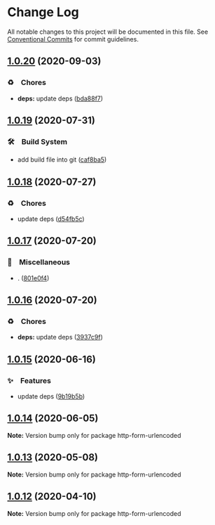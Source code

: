 # Change Log

All notable changes to this project will be documented in this file.
See [Conventional Commits](https://conventionalcommits.org) for commit guidelines.

## [1.0.20](https://github.com/bluelovers/ws-rest/compare/http-form-urlencoded@1.0.19...http-form-urlencoded@1.0.20) (2020-09-03)


### ♻️　Chores

* **deps:** update deps ([bda88f7](https://github.com/bluelovers/ws-rest/commit/bda88f7b9dd10e80929deb623e3f4941655e7c5b))





## [1.0.19](https://github.com/bluelovers/ws-rest/compare/http-form-urlencoded@1.0.18...http-form-urlencoded@1.0.19) (2020-07-31)


### 🛠　Build System

* add build file into git ([caf8ba5](https://github.com/bluelovers/ws-rest/commit/caf8ba5fc11fb02b76fa845cff137922378d6e46))





## [1.0.18](https://github.com/bluelovers/ws-rest/compare/http-form-urlencoded@1.0.17...http-form-urlencoded@1.0.18) (2020-07-27)


### ♻️　Chores

* update deps ([d54fb5c](https://github.com/bluelovers/ws-rest/commit/d54fb5c59e826013ee28bb953bd0e6e98d4c572e))





## [1.0.17](https://github.com/bluelovers/ws-rest/compare/http-form-urlencoded@1.0.16...http-form-urlencoded@1.0.17) (2020-07-20)


### 🔖　Miscellaneous

* . ([801e0f4](https://github.com/bluelovers/ws-rest/commit/801e0f4ff7bd29c81e67934636f57e57d0d01c74))





## [1.0.16](https://github.com/bluelovers/ws-rest/compare/http-form-urlencoded@1.0.15...http-form-urlencoded@1.0.16) (2020-07-20)


### ♻️　Chores

* **deps:** update deps ([3937c9f](https://github.com/bluelovers/ws-rest/commit/3937c9f90040c4804c841bcb40fbe90e9654a652))





## [1.0.15](https://github.com/bluelovers/ws-rest/compare/http-form-urlencoded@1.0.14...http-form-urlencoded@1.0.15) (2020-06-16)


### ✨　Features

*  update deps ([9b19b5b](https://github.com/bluelovers/ws-rest/commit/9b19b5bf40d40a9761fc01fe7daa630fcf4df1e8))





## [1.0.14](https://github.com/bluelovers/ws-rest/compare/http-form-urlencoded@1.0.13...http-form-urlencoded@1.0.14) (2020-06-05)

**Note:** Version bump only for package http-form-urlencoded





## [1.0.13](https://github.com/bluelovers/ws-rest/compare/http-form-urlencoded@1.0.12...http-form-urlencoded@1.0.13) (2020-05-08)

**Note:** Version bump only for package http-form-urlencoded





## [1.0.12](https://github.com/bluelovers/ws-rest/compare/http-form-urlencoded@1.0.11...http-form-urlencoded@1.0.12) (2020-04-10)

**Note:** Version bump only for package http-form-urlencoded
